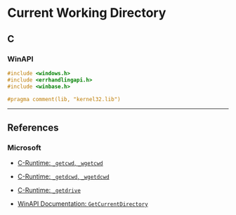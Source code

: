 # Current Working Directory

## C

### WinAPI

```c
#include <windows.h>
#include <errhandlingapi.h>
#include <winbase.h>

#pragma comment(lib, "kernel32.lib")
```

---
## References

### Microsoft

- [C-Runtime: `_getcwd`, `_wgetcwd`](https://learn.microsoft.com/en-us/cpp/c-runtime-library/reference/getcwd-wgetcwd?view=msvc-170)

- [C-Runtime: `_getdcwd`, `_wgetdcwd`](https://learn.microsoft.com/en-us/cpp/c-runtime-library/reference/getdcwd-wgetdcwd?view=msvc-170)

- [C-Runtime: `_getdrive`](https://learn.microsoft.com/en-us/cpp/c-runtime-library/reference/getdrive?view=msvc-170)

- [WinAPI Documentation: `GetCurrentDirectory`](https://learn.microsoft.com/en-us/windows/win32/api/winbase/nf-winbase-getcurrentdirectory)